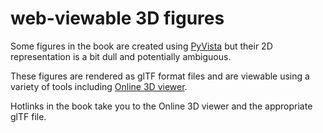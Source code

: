 # web-viewable 3D figures

Some figures in the book are created using [PyVista](https://www.pyvista.org)
but their 2D representation is a bit dull and potentially ambiguous.

These figures are rendered as glTF format files and are viewable using a variety
of tools including [Online 3D viewer](3dviewer.net).

Hotlinks in the book take you to the Online 3D viewer and the appropriate
glTF file.